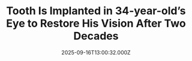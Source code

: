 ---
title: "Tooth Is Implanted in 34-year-old’s Eye to Restore His Vision After Two Decades"
date: 2025-09-16T13:00:32.000Z
category: Human Kindness
externalLink: "https://www.goodnewsnetwork.org/tooth-is-implanted-in-34-year-olds-eye-to-restore-his-vision-after-two-decades/"
image: ""
excerpt: "There’s an old Babylonian/Biblical legal maxim that goes, “an eye for an eye, a tooth for a tooth.” For Canadian Brent Chapman, his new maxim is “a tooth for an eye,” because he has become the first in his country ever to receive an osteo-odonto-keratoprosthesis. If your Latin is on point, you’ll realize that translates […] The post Tooth Is…"
---